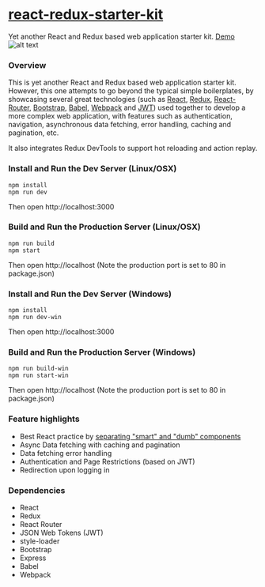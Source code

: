 # [react-redux-starter-kit](https://github.com/cloudmu/react-redux-starter-kit)

Yet another React and Redux based web application starter kit. 
[Demo](http://ec2-52-10-209-45.us-west-2.compute.amazonaws.com/)
![alt text](https://raw.githubusercontent.com/cloudmu/react-redux-starter-kit/master/screenshot.png "Screenshot")

### Overview

This is yet another React and Redux based web application starter kit. However, this one attempts to go beyond the typical simple boilerplates, by showcasing several great technologies (such as [React](https://github.com/facebook/react), [Redux](https://github.com/gaearon/redux), [React-Router](https://github.com/rackt/react-router), [Bootstrap](https://github.com/twbs/bootstrap), [Babel](http://babeljs.io), [Webpack](http://webpack.github.io) and [JWT](https://jwt.io)) used together to develop a more complex web application, with features such as authentication, navigation, asynchronous data fetching, error handling, caching and pagination, etc.

It also integrates Redux DevTools to support hot reloading and action replay.

### Install and Run the Dev Server (Linux/OSX)

```
npm install
npm run dev
```
Then open http://localhost:3000

### Build and Run the Production Server (Linux/OSX)

```
npm run build
npm start
```
Then open http://localhost
(Note the production port is set to 80 in package.json)

### Install and Run the Dev Server (Windows)

```
npm install
npm run dev-win
```
Then open http://localhost:3000

### Build and Run the Production Server (Windows)

```
npm run build-win
npm run start-win
```
Then open http://localhost
(Note the production port is set to 80 in package.json)

### Feature highlights

* Best React practice by [separating "smart" and "dumb" components](https://medium.com/@dan_abramov/smart-and-dumb-components-7ca2f9a7c7d0)
* Async Data fetching with caching and pagination
* Data fetching error handling
* Authentication and Page Restrictions (based on JWT)
* Redirection upon logging in

### Dependencies

* React
* Redux
* React Router
* JSON Web Tokens (JWT)
* style-loader
* Bootstrap
* Express
* Babel
* Webpack
